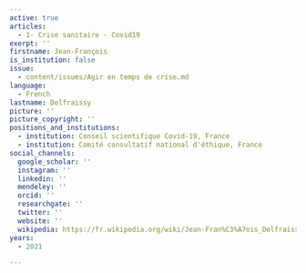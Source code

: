 ```yaml
---
active: true
articles:
  - 1- Crise sanitaire - Covid19
exerpt: ''
firstname: Jean-François
is_institution: false
issue:
  - content/issues/Agir en temps de crise.md
language:
  - French
lastname: Delfraissy
picture: ''
picture_copyright: ''
positions_and_institutions:
  - institution: Conseil scientifique Covid-19, France
  - institution: Comité consultatif national d'éthique, France
social_channels:
  google_scholar: ''
  instagram: ''
  linkedin: ''
  mendeley: ''
  orcid: ''
  researchgate: ''
  twitter: ''
  website: ''
  wikipedia: https://fr.wikipedia.org/wiki/Jean-Fran%C3%A7ois_Delfraissy
years:
  - 2021

---
```

